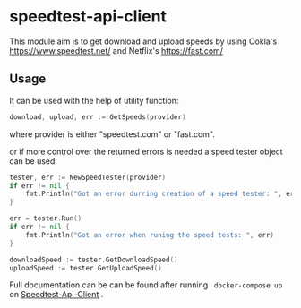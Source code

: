 # speedtest-api-client

This module aim is to get download and upload speeds by using Ookla's https://www.speedtest.net/ and Netflix's https://fast.com/

## Usage 
It can be used with the help of utility function:
```go
download, upload, err := GetSpeeds(provider)
```
where provider is either "speedtest.com" or "fast.com".

or if more control over the returned errors is needed a speed tester object can be used:

```go
tester, err := NewSpeedTester(provider)
if err != nil {
    fmt.Println("Got an error durring creation of a speed tester: ", err)
}

err = tester.Run()
if err != nil {
    fmt.Println("Got an error when runing the speed tests: ", err)
}

downloadSpeed := tester.GetDownloadSpeed()
uploadSpeed := tester.GetUploadSpeed()
```

Full documentation can be can be found after running ``` docker-compose up``` on [Speedtest-Api-Client](http://localhost:6060/pkg/github.com/nicuf/speedtest-api-client/speedtester/) .